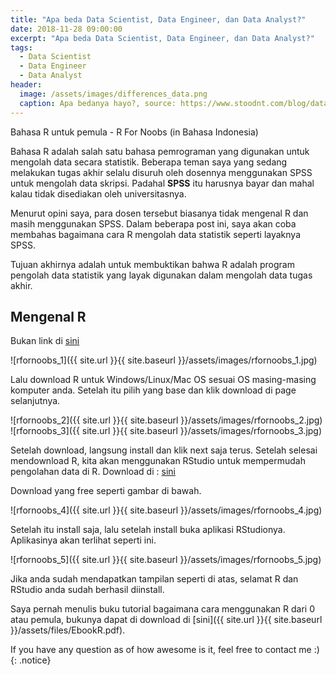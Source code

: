 ```yaml
---
title: "Apa beda Data Scientist, Data Engineer, dan Data Analyst?"
date: 2018-11-28 09:00:00
excerpt: "Apa beda Data Scientist, Data Engineer, dan Data Analyst?"
tags:
  - Data Scientist
  - Data Engineer
  - Data Analyst
header:
  image: /assets/images/differences_data.png
  caption: Apa bedanya hayo?, source: https://www.stoodnt.com/blog/data-engineer-vs-data-scientist/
---
```

Bahasa R untuk pemula - R For Noobs (in Bahasa Indonesia)

Bahasa R adalah salah satu bahasa pemrograman yang digunakan untuk mengolah data secara statistik.
Beberapa teman saya yang sedang melakukan tugas akhir selalu disuruh oleh dosennya menggunakan SPSS untuk mengolah data skripsi. Padahal **SPSS** itu harusnya bayar dan mahal kalau tidak disediakan oleh universitasnya.

Menurut opini saya, para dosen tersebut biasanya tidak mengenal R dan masih menggunakan SPSS. Dalam beberapa post ini, saya akan coba membahas bagaimana cara R mengolah data statistik seperti layaknya SPSS.

Tujuan akhirnya adalah untuk membuktikan bahwa R adalah program pengolah data statistik yang layak digunakan dalam mengolah data tugas akhir.

## Mengenal R

Bukan link di [sini](https://cran.r-project.org/)

![rfornoobs_1]({{ site.url }}{{ site.baseurl }}/assets/images/rfornoobs_1.jpg)

Lalu download R untuk Windows/Linux/Mac OS sesuai OS masing-masing komputer anda. Setelah itu pilih yang base dan klik download di page selanjutnya.

![rfornoobs_2]({{ site.url }}{{ site.baseurl }}/assets/images/rfornoobs_2.jpg)
![rfornoobs_3]({{ site.url }}{{ site.baseurl }}/assets/images/rfornoobs_3.jpg)

Setelah download, langsung install dan klik next saja terus. Setelah selesai mendownload R, kita akan menggunakan RStudio untuk mempermudah pengolahan data di R. Download di : [sini](https://www.rstudio.com/products/rstudio/download/)

Download yang free seperti gambar di bawah.

![rfornoobs_4]({{ site.url }}{{ site.baseurl }}/assets/images/rfornoobs_4.jpg)

Setelah itu install saja, lalu setelah install buka aplikasi RStudionya. Aplikasinya akan terlihat seperti ini.

![rfornoobs_5]({{ site.url }}{{ site.baseurl }}/assets/images/rfornoobs_5.jpg)

Jika anda sudah mendapatkan tampilan seperti di atas, selamat R dan RStudio anda sudah berhasil diinstall.

Saya pernah menulis buku tutorial bagaimana cara menggunakan R dari 0 atau pemula, bukunya dapat di download di  [sini]({{ site.url }}{{ site.baseurl }}/assets/files/EbookR.pdf).


 If you have any question as of how awesome is it, feel free to contact me :)
{: .notice}
